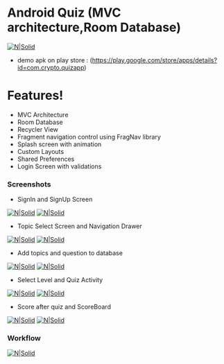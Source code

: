 
# Android Quiz (MVC architecture,Room Database)

[![N|Solid](https://github.com/Darkprnce/Quiz_MVC/blob/master/screenshots/Android%20Quiz%20App.png)](https://github.com/Darkprnce/Quiz_MVC/blob/master/screenshots/Android%20Quiz%20App.png)


- demo apk on play store : (https://play.google.com/store/apps/details?id=com.crypto.quizapp)
# Features!

  - MVC Architecture
  - Room Database
  - Recycler View 
  - Fragment navigation control using FragNav library
  - Splash screen with animation
  - Custom Layouts
  - Shared Preferences
  - Login Screen with validations
 
### Screenshots
- SignIn and SignUp Screen

[![N|Solid](https://github.com/Darkprnce/Quiz_MVC/blob/master/screenshots/sign_in_screen.png)](https://github.com/Darkprnce/Quiz_MVC/blob/master/screenshots/sign_in_screen.png)
[![N|Solid](https://github.com/Darkprnce/Quiz_MVC/blob/master/screenshots/sign_up_screen.png)](https://github.com/Darkprnce/Quiz_MVC/blob/master/screenshots/sign_up_screen.png)

- Topic Select Screen and Navigation Drawer

[![N|Solid](https://github.com/Darkprnce/Quiz_MVC/blob/master/screenshots/topic_select_screen.png)](https://github.com/Darkprnce/Quiz_MVC/blob/master/screenshots/topic_select_screen.png)
[![N|Solid](https://github.com/Darkprnce/Quiz_MVC/blob/master/screenshots/navigation_drawer.png)](https://github.com/Darkprnce/Quiz_MVC/blob/master/screenshots/navigation_drawer.png)

- Add topics and question to database

[![N|Solid](https://github.com/Darkprnce/Quiz_MVC/blob/master/screenshots/add_question1.png)](https://github.com/Darkprnce/Quiz_MVC/blob/master/screenshots/add_question1.png)
[![N|Solid](https://github.com/Darkprnce/Quiz_MVC/blob/master/screenshots/add_question2.png)](https://github.com/Darkprnce/Quiz_MVC/blob/master/screenshots/add_question2.png)

- Select Level and Quiz Activity

[![N|Solid](https://github.com/Darkprnce/Quiz_MVC/blob/master/screenshots/level_select_screen.png)](https://github.com/Darkprnce/Quiz_MVC/blob/master/screenshots/level_select_screen.png)
[![N|Solid](https://github.com/Darkprnce/Quiz_MVC/blob/master/screenshots/quiz_activity_screen.png)](https://github.com/Darkprnce/Quiz_MVC/blob/master/screenshots/quiz_activity_screen.png)

- Score after quiz and ScoreBoard

[![N|Solid](https://github.com/Darkprnce/Quiz_MVC/blob/master/screenshots/score_screen.png)](https://github.com/Darkprnce/Quiz_MVC/blob/master/screenshots/score_screen.png)
[![N|Solid](https://github.com/Darkprnce/Quiz_MVC/blob/master/screenshots/scoreboard_activity.png)](https://github.com/Darkprnce/Quiz_MVC/blob/master/screenshots/scoreboard_activity.png)

### Workflow

[![N|Solid](https://github.com/Darkprnce/Quiz_MVC/blob/master/screenshots/working_flow.gif)](https://github.com/Darkprnce/Quiz_MVC/blob/master/screenshots/working_flow.gif)

